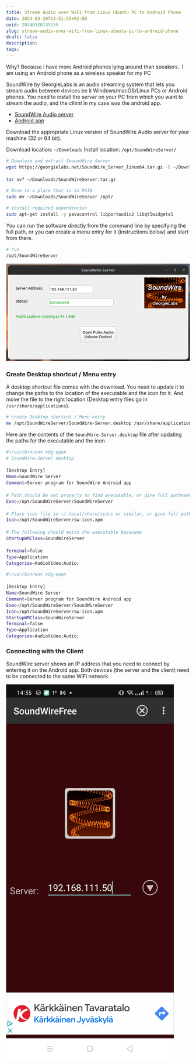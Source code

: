 ```yaml
---
title: Stream Audio over WiFi from Linux Ubuntu PC to Android Phone
date: 2024-03-20T13:51:55+02:00
uuid: 20240320135155
slug: stream-audio-over-wifi-from-linux-ubuntu-pc-to-android-phone
draft: false
description: 
tags: 
---
```


Why?
Because i have more Android phones lying around than speakers.. I am using an Android phone as a wireless speaker for my PC

SoundWire by GeorgieLabs is an audio streaming system that lets you stream audio between devices be it Windows/macOS/Linux PCs or Android phones. You need to install the _server_ on your PC from which you want to stream the audio, and the _client_ in my case was the android app.

- [SoundWire Audio server](https://georgielabs.net/) 
- [Android app](https://play.google.com/store/apps/details?id=com.georgie.SoundWireFree)


Download the appropriate Linux version of SoundWire Audio server for your machine (32 or 64 bit).

Download location: `~/Downloads`
Install location: `/opt/SoundWireServer/`

```bash
# Download and extract SwoundWire Server
wget https://georgielabs.net/SoundWire_Server_linux64.tar.gz -O ~/Downloads/SoundWireServer.tar.gz

tar xvf ~/Downloads/SoundWireServer.tar.gz
```

```bash
# Move to a place that is in PATH
sudo mv ~/Downloads/SoundWireServer /opt/
```

```bash
# install required dependencies
sudo apt-get install -y pavucontrol libportaudio2 libqt5widgets5
```

You can run the software directly from the command line by specifying the full path, or you can create a menu entry for it (instructions below) and start from there. 

```bash
# run
/opt/SoundWireServer 
```

![SoundWire Server on Ubuntu](./images/soundwire_server.png)

### Create Desktop shortcut / Menu entry
A desktop shortcut file comes with the download. You need to update it to change the paths to the location of the executable and the icon for it. And move the file to the right location (Desktop entry files go in `/usr/share/applications`).

```bash
# create Desktop shortcut / Menu entry
mv /opt/SoundWireServer/SoundWire-Server.desktop /usr/share/applications 
```

Here are the contents of the `SoundWire-Server.desktop` file after updating the paths for the executable and the icon.

```bash
#!/usr/bin/env xdg-open
# SoundWire-Server.desktop

[Desktop Entry]
Name=SoundWire Server
Comment=Server program for SoundWire Android app

# Path should be set properly to find executable, or give full pathname here
Exec=/opt/SoundWireServer/SoundWireServer

# Place icon file in ~/.local/share/icons or similar, or give full pathname
Icon=/opt/SoundWireServer/sw-icon.xpm

# The following should match the executable basename
StartupWMClass=SoundWireServer

Terminal=false
Type=Application
Categories=AudioVideo;Audio;
```

```bash
#!/usr/bin/env xdg-open

[Desktop Entry]
Name=SoundWire Server
Comment=Server program for SoundWire Android app
Exec=/opt/SoundWireServer/SoundWireServer
Icon=/opt/SoundWireServer/sw-icon.xpm
StartupWMClass=SoundWireServer
Terminal=false
Type=Application
Categories=AudioVideo;Audio;
```

### Connecting with the Client
SoundWire server shows an IP address that you need to connect by entering it on the Android app. Both devices (the server and the client) need to be connected to the same WiFi network.

![SoundWire Client on Android](./images/soundwire_client.jpg)